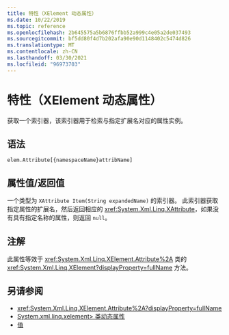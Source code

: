 ```yaml
---
title: 特性（XElement 动态属性）
ms.date: 10/22/2019
ms.topic: reference
ms.openlocfilehash: 2b645575a5b6876ffbb52a999c4e05a2de037493
ms.sourcegitcommit: bf5dd80f4d7b202afa90e90d1148402c5474d826
ms.translationtype: MT
ms.contentlocale: zh-CN
ms.lasthandoff: 03/30/2021
ms.locfileid: "96973703"
---
```

# <a name="attribute-xelement-dynamic-property"></a>特性（XElement 动态属性）

获取一个索引器，该索引器用于检索与指定扩展名对应的属性实例。

## <a name="syntax"></a>语法

```xaml
elem.Attribute[{namespaceName}attribName]
```

## <a name="property-valuereturn-value"></a>属性值/返回值

一个类型为 `XAttribute Item(String expandedName)` 的索引器。 此索引器获取指定属性的扩展名，然后返回相应的 <xref:System.Xml.Linq.XAttribute>，如果没有具有指定名称的属性，则返回 `null`。

## <a name="remarks"></a>注解

此属性等效于 <xref:System.Xml.Linq.XElement.Attribute%2A> 类的 <xref:System.Xml.Linq.XElement?displayProperty=fullName> 方法。

## <a name="see-also"></a>另请参阅

- <xref:System.Xml.Linq.XElement.Attribute%2A?displayProperty=fullName>
- [System.xml.linq.xelement> 类动态属性](attribute-xelement-dynamic-property.md)
- [值](value-xattribute-dynamic-property.md)

